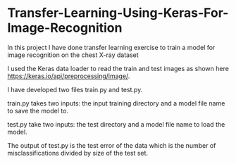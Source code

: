 # Transfer-Learning-Using-Keras-For-Image-Recognition
In this project I have done transfer learning exercise to train
a model for image recognition on the chest X-ray dataset

I used the Keras data loader to read the train and test images
as shown here https://keras.io/api/preprocessing/image/.

I have developed two files train.py and test.py.

train.py takes two inputs: the input training directory
and a model file name to save the model to.

test.py take two inputs: the test directory
and a model file name to load the model.

The output of test.py is the test error of the data which is
the number of misclassifications divided by size of the test set.
